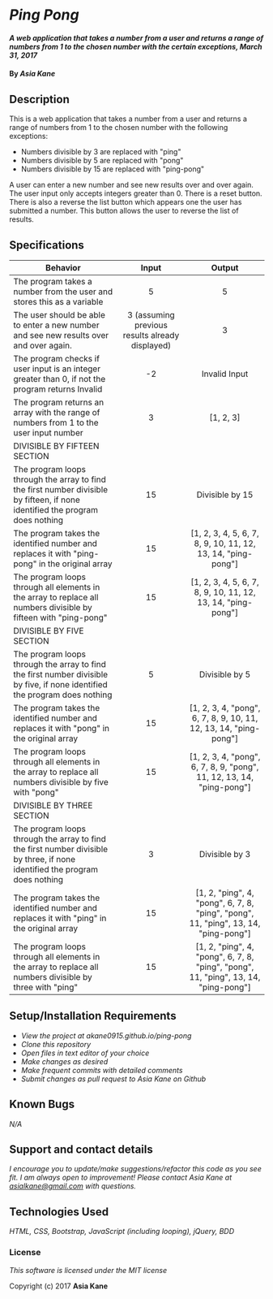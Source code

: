 # _Ping Pong_

#### _A web application that takes a number from a user and returns a range of numbers from 1 to the chosen number with the certain exceptions, March 31, 2017_

#### By _**Asia Kane**_

## Description

This is a web application that takes a number from a user and returns a range of numbers from 1 to the chosen number with the following exceptions:

* Numbers divisible by 3 are replaced with "ping"
* Numbers divisible by 5 are replaced with "pong"
* Numbers divisible by 15 are replaced with "ping-pong"

A user can enter a new number and see new results over and over again. The user input only accepts integers greater than 0.  There is a reset button.  There is also a reverse the list button which appears one the user has submitted a number.  This button allows the user to reverse the list of results.

## Specifications
| Behavior |  Input   |  Output  |
|----------|:--------:|:--------:|
|The program takes a number from the user and stores this as a variable| 5 | 5 |
|The user should be able to enter a new number and see new results over and over again.| 3 (assuming previous results already displayed) | 3 |
|The program checks if user input is an integer greater than 0, if not the program returns Invalid | -2 | Invalid Input |
|The program returns an array with the range of numbers from 1 to the user input number | 3 | [1, 2, 3] |
|DIVISIBLE BY FIFTEEN SECTION|||
|The program loops through the array to find the first number divisible by fifteen, if none identified the program does nothing | 15 | Divisible by 15 |
|The program takes the identified number and replaces it with "ping-pong" in the original array | 15 | [1, 2, 3, 4, 5, 6, 7, 8, 9, 10, 11, 12, 13, 14, "ping-pong"] |
|The program loops through all elements in the array to replace all numbers divisible by fifteen with "ping-pong" | 15 | [1, 2, 3, 4, 5, 6, 7, 8, 9, 10, 11, 12, 13, 14, "ping-pong"] |
|DIVISIBLE BY FIVE SECTION|||
|The program loops through the array to find the first number divisible by five, if none identified the program does nothing | 5 | Divisible by 5 |
|The program takes the identified number and replaces it with "pong" in the original array | 15 | [1, 2, 3, 4, "pong", 6, 7, 8, 9, 10, 11, 12, 13, 14, "ping-pong"] |
|The program loops through all elements in the array to replace all numbers divisible by five with "pong" | 15 | [1, 2, 3, 4, "pong", 6, 7, 8, 9, "pong", 11, 12, 13, 14, "ping-pong"] |
|DIVISIBLE BY THREE SECTION|||
|The program loops through the array to find the first number divisible by three, if none identified the program does nothing | 3 | Divisible by 3 |
|The program takes the identified number and replaces it with "ping" in the original array | 15 | [1, 2, "ping", 4, "pong", 6, 7, 8, "ping", "pong", 11, "ping", 13, 14, "ping-pong"] |
|The program loops through all elements in the array to replace all numbers divisible by three with "ping"| 15 | [1, 2, "ping", 4, "pong", 6, 7, 8, "ping", "pong", 11, "ping", 13, 14, "ping-pong"] |

## Setup/Installation Requirements

* _View the project at akane0915.github.io/ping-pong_
* _Clone this repository_
* _Open files in text editor of your choice_
* _Make changes as desired_
* _Make frequent commits with detailed comments_
* _Submit changes as pull request to Asia Kane on Github_

## Known Bugs

_N/A_

## Support and contact details

_I encourage you to update/make suggestions/refactor this code as you see fit. I am always open to improvement! Please contact Asia Kane at asialkane@gmail.com with questions._

## Technologies Used

_HTML, CSS, Bootstrap, JavaScript (including looping), jQuery, BDD_

### License

*This software is licensed under the MIT license*

Copyright (c) 2017 **Asia Kane**

